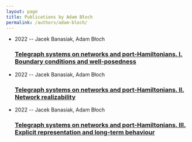 ```yaml
---
layout: page
title: Publications by Adam Błoch
permalink: /authors/adam-bloch/
---
```


<ul class="post-list">
<li><span class='post-meta'>2022 -- Jacek Banasiak, Adam Błoch</span><h3><a class='post-link' href='../../telegraph-systems-on-networks-and-port-hamiltonians-i-boundary-conditions-and-well-posedness'>Telegraph systems on networks and port-Hamiltonians. I. Boundary conditions and well-posedness</a></h3></li>
<li><span class='post-meta'>2022 -- Jacek Banasiak, Adam Błoch</span><h3><a class='post-link' href='../../telegraph-systems-on-networks-and-port-hamiltonians-ii-network-realizability'>Telegraph systems on networks and port-Hamiltonians. Ⅱ. Network realizability</a></h3></li>
<li><span class='post-meta'>2022 -- Jacek Banasiak, Adam Błoch</span><h3><a class='post-link' href='../../telegraph-systems-on-networks-and-port-hamiltonians-iii-explicit-representation-and-long-term-behaviour'>Telegraph systems on networks and port-Hamiltonians. Ⅲ. Explicit representation and long-term behaviour</a></h3></li>

</ul>

